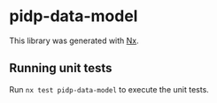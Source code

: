 # pidp-data-model

This library was generated with [Nx](https://nx.dev).

## Running unit tests

Run `nx test pidp-data-model` to execute the unit tests.
